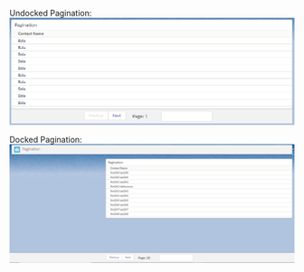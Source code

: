 
Undocked Pagination:
![Undocked Pagination](/undocked.png)

Docked Pagination:
![Docked Pagination](/docked.png)
